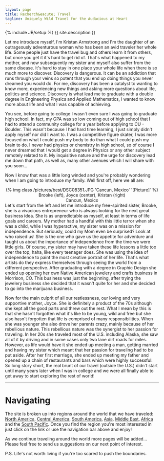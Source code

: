 ```yaml
---
layout: page
title: Recherch&eacute; Travel
tagline: Uniquely Wild Travel for the Audacious at Heart
---
```

{% include JB/setup %}
{{ site.description }}  

<!-- YOU CAN EDIT ANYTHING BELOW HERE -->
Let me introduce myself, I'm Kristan Armstrong and I'm the daughter of an outrageously adventurous woman who has been an avid traveler her whole life.  Some people just have the travel bug
and others learn it from others, but once you get it it's hard to get rid of.  That's what happened to my mother, and now subsequently my sister and myself also suffer from the same
disease. It's hard to stay in one place your whole life when there is so much more to discover.  Discovery is dangerous.  It can be an addiction that runs through your veins so potent that
you end up doing things you never dreamed you would do. For me, discovery has been a catalyst to wanting to know more, experiencing new things and asking more questions about life, politics
and science.  Discovery is what lead me to graduate with a double degree in Engineering Physics and Applied Mathematics, I wanted to know more about life and what I was capable of achieving.

You see, before going to college I wasn't even sure I was going to graduate high school.  In fact, my GPA was so low coming out of high school that I had to attend a community college for a
year before applying to CU - Boulder.  This wasn't because I had hard time learning, I just simply didn't apply myself nor did I want to.  I was a competitive figure skater, I was more focused
on what I could push my body to do than what I could push my brain to do.  I never had physics or chemistry in high school, so of course I never dreamed that I would get a degree in Physics or
any other subject remotely related to it.  My inquisitive nature and the urge for discovery lead me down that path, as well as, many other avenues which I will share with you soon...

<!--![Cancun, Mexico](/pictures/DSC08351.JPG)-->  

Now I know that was a little long winded and you're probably wondering when I am going to introduce my family.  Well first off, here we all are:

<!-- DO NOT TOUCH -->
<div><center>
{% img class /pictures/best/DSC08351.JPG 'Cancun, Mexico' '[Picture]' %}
</center></div>
<center> Brooke (left), Joyce (center),  Kristan (right)</center>
<center> Cancun, Mexico </center>
<!-- ADD IN MORE TEXT BELOW THIS LINE -->
Let's start from the left and let me introduce my free-spirited sister, Brooke, she is a vivacious entrepreneur who is always looking for the next great business idea.  She is as unpredictable
as myself, at least in terms of life goals and careers.  My mother had a handful with this little terror when she was a child, while I was hyperactive, my sister was on a mission for independence.
But seriously, could my Mom even be surprised?  Look at who raised us!  She is the one who gave us the appetite for adventure and taught us about the importance of independence from the time we
were little girls.  Of course, my sister may have taken these life lessons a little too over the top, haha, like every teenager does.  She was using the idea of independence to paint the most
creative portrait of her life.  That's what artists do they express themselves through seeing the world from a different perspective.  After graduating with a degree in Graphic Design she ended
up opening her own Native American jewelery and crafts business in Morrison, CO.  This business was just the beginning, after trying the jewelery business she decided that it wasn't quite for
her and she decided to go into the marijuana business.  

Now for the main culprit of all our restlessness, our loving and very supportive mother, Joyce.  She is definitely a product of the 70s although she kept all the good parts and threw out the rest.
What I mean by this is that she hasn't forgotten what it's like to be young, wild and free but she also hasn't forgotten that life is comprised of many responsibilities.  When she was younger she
also drove her parents crazy, mainly because of her rebellious nature.  This rebellious nature was the synergist to her passion for traveling.  In her 20s she traveled most of the U.S. including
Alaska, she saw all of it by driving and in some cases only two lane dirt roads for miles.  However, as life would have it she ended up meeting a man, getting married and having my sister which
meant that her passion for traveling had to be put aside.  After her first marriage, she ended up meeting my father and opened up a chain of restaurants and bars which were highly successful.
So long story short, the real brunt of our travel (outside the U.S.) didn't start until many years later when I was in college and we were all finally able to get away to start exploring the
rest of world!

<hr>
<h1> Navigating </h1>
The site is broken up into regions around the world that we have traveled: <a href="/north_america.html">North America</a>, <a href="/central_america.html">Central America</a>, <a href="/south_america.html">South America</a>, <a href="/asia.html">Asia</a>, <a href="/middle_east.html"> Middle East</a>, <a href="/africa.html" >Africa</a> and the <a href="/south_pacific.html">South Pacific</a>.  Once you find the region you're most interested in just click on the link or use the navigation bar above and enjoy!

As we continue traveling around the world more pages will be added... Please feel free to send us suggestions on our next point of interest.

P.S.
Life's not worth living if you're too scared to push the boundaries.
